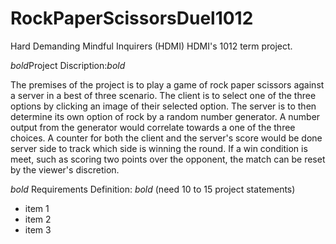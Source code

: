 # RockPaperScissorsDuel1012
Hard Demanding Mindful Inquirers (HDMI)
HDMI's 1012 term project.


*bold*Project Discription:*bold*

The premises of the project is to play a game of rock paper scissors against a server in a best of three scenario. The client is to select one of the three options by clicking an image of their selected option. The server is to then determine its own option of rock by a random number generator. A number output from the generator would correlate towards a one of the three choices. A counter for both the client and the server's score would be done server side to track which side is winning the round. If a win condition is meet, such as scoring two points over the opponent, the match can be reset by the viewer's discretion.


*bold* Requirements Definition: *bold* 
(need 10 to 15 project statements)

* item 1
* item 2
* item 3 



